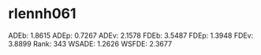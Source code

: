 # rlennh061

ADEb: 1.8615
ADEp: 0.7267
ADEv: 2.1578
FDEb: 3.5487
FDEp: 1.3948
FDEv: 3.8899
Rank: 343
WSADE: 1.2626
WSFDE: 2.3677